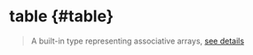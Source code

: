 # table {#table}  
> A built-in type representing associative arrays, [see details](https://www.lua.org/pil/2.5.html)  


